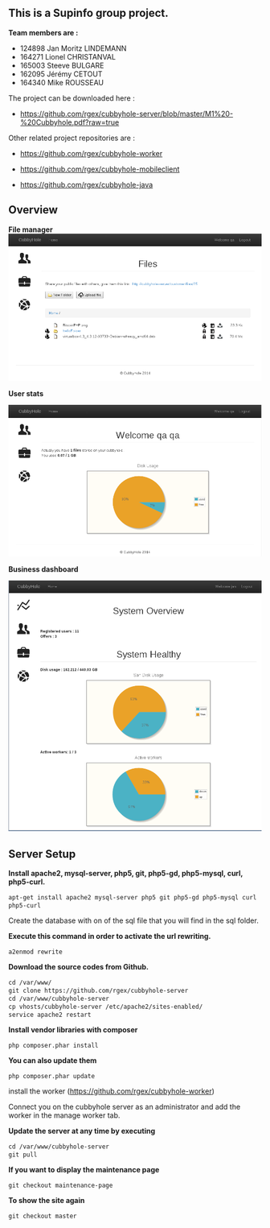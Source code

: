 This is a Supinfo group project.
---
**Team members are :**

 * 124898 Jan Moritz LINDEMANN
 * 164271 Lionel CHRISTANVAL
 * 165003 Steeve BULGARE
 * 162095 Jérémy CETOUT
 * 164340 Mike ROUSSEAU

The project can be downloaded here :

 - https://github.com/rgex/cubbyhole-server/blob/master/M1%20-%20Cubbyhole.pdf?raw=true

Other related project repositories are :

 - https://github.com/rgex/cubbyhole-worker

 - https://github.com/rgex/cubbyhole-mobileclient

 - https://github.com/rgex/cubbyhole-java


Overview
---

**File manager**
![alt tag](https://raw.githubusercontent.com/rgex/cubbyhole-server/master/screenshots/file-manager.png)



**User stats**


![alt tag](https://raw.githubusercontent.com/rgex/cubbyhole-server/master/screenshots/user-start-page.png)



**Business dashboard**


![alt tag](https://raw.githubusercontent.com/rgex/cubbyhole-server/master/screenshots/business-dashboard.png)

Server Setup
---

**Install apache2, mysql-server, php5, git, php5-gd, php5-mysql, curl, php5-curl.**
```
apt-get install apache2 mysql-server php5 git php5-gd php5-mysql curl php5-curl 
```
Create the database with on of the sql file that you will find in the sql folder.

**Execute this command in order to activate the url rewriting.**
```
a2enmod rewrite
```
**Download the source codes from Github.**
```
cd /var/www/
git clone https://github.com/rgex/cubbyhole-server
cd /var/www/cubbyhole-server
cp vhosts/cubbyhole-server /etc/apache2/sites-enabled/
service apache2 restart
```
**Install vendor libraries with composer**
```
php composer.phar install
```
**You can also update them**
```
php composer.phar update
```
install the worker (https://github.com/rgex/cubbyhole-worker)

Connect you on the cubbyhole server as an administrator and add the worker in the manage worker tab.


**Update the server at any time by executing**
```
cd /var/www/cubbyhole-server
git pull
```
**If you want to display the maintenance page**
```
git checkout maintenance-page
```
**To show the site again**
```
git checkout master
```
